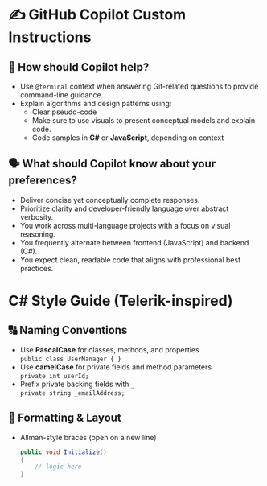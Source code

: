 # ✍️ GitHub Copilot Custom Instructions

## 🧠 How should Copilot help?

- Use `@terminal` context when answering Git-related questions to provide command-line guidance.
- Explain algorithms and design patterns using:
  - Clear pseudo-code
  - Make sure to use visuals to present conceptual models and explain code.
  - Code samples in **C#** or **JavaScript**, depending on context

## 🗣️ What should Copilot know about your preferences?

- Deliver concise yet conceptually complete responses.
- Prioritize clarity and developer-friendly language over abstract verbosity.
- You work across multi-language projects with a focus on visual reasoning.
- You frequently alternate between frontend (JavaScript) and backend (C#).
- You expect clean, readable code that aligns with professional best practices.


# C# Style Guide (Telerik-inspired)

## 🔠 Naming Conventions

- Use **PascalCase** for classes, methods, and properties  
  `public class UserManager { }`
- Use **camelCase** for private fields and method parameters  
  `private int userId;`
- Prefix private backing fields with `_`  
  `private string _emailAddress;`

## 🧼 Formatting & Layout

- Allman-style braces (open on a new line)
  ```csharp
  public void Initialize()
  {
      // logic here
  }
